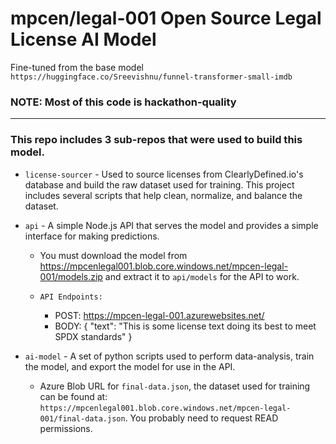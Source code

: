 # mpcen/legal-001 Open Source Legal License AI Model

Fine-tuned from the base model `https://huggingface.co/Sreevishnu/funnel-transformer-small-imdb`

### **NOTE: Most of this code is hackathon-quality**

---

### This repo includes 3 sub-repos that were used to build this model.

-   `license-sourcer` - Used to source licenses from ClearlyDefined.io's database and build the raw dataset used for training. This project includes several scripts that help clean, normalize, and balance the dataset.

-   `api` - A simple Node.js API that serves the model and provides a simple interface for making predictions.

    -   You must download the model from https://mpcenlegal001.blob.core.windows.net/mpcen-legal-001/models.zip and extract it to `api/models` for the API to work.
    -   `API Endpoints:`

        -   POST: https://mpcen-legal-001.azurewebsites.net/
        -   BODY: { "text": "This is some license text doing its best to meet SPDX standards" }

-   `ai-model` - A set of python scripts used to perform data-analysis, train the model, and export the model for use in the API.

    -   Azure Blob URL for `final-data.json`, the dataset used for training can be found at: `https://mpcenlegal001.blob.core.windows.net/mpcen-legal-001/final-data.json`. You probably need to request READ permissions.
